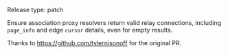 Release type: patch

Ensure association proxy resolvers return valid relay connections, including `page_info` and edge `cursor` details, even for empty results.

Thanks to https://github.com/tylernisonoff for the original PR.
